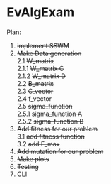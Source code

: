 # EvAlgExam <br />

Plan: <br />
1. ~~implement SSWM~~ <br />
2. ~~Make Data generation~~ <br />
  2.1 ~~W_matrix~~ <br />
    2.1.1 ~~W_matrix C~~ <br />
    2.1.2 ~~W_matrix D~~ <br />
  2.2  ~~B_matrix~~ <br />
  2.3 ~~C_vector~~ <br />
  2.4 ~~f_vector~~ <br />
  2.5 ~~sigma_function~~ <br />
    2.5.1 ~~sigma_function A~~ <br />
    2.5.2 ~~sigma_function B~~ <br />
3. ~~Add fitness for our problem~~  <br />
  3.1 ~~add fitness function~~ <br />
  3.2 ~~add F_max~~ <br />
4. ~~Add mutation for our problem~~ <br />
5. ~~Make plots~~ <br />
6. ~~Testing~~ <br />
7. CLI <br />
